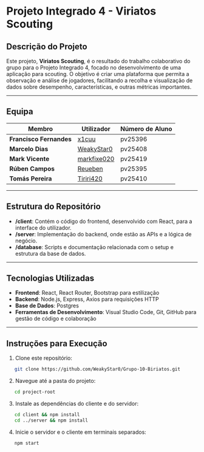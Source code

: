 # Projeto Integrado 4 - Viriatos Scouting

## Descrição do Projeto
Este projeto, **Viriatos Scouting**, é o resultado do trabalho colaborativo do grupo para o Projeto Integrado 4, focado no desenvolvimento de uma aplicação para scouting. O objetivo é criar uma plataforma que permita a observação e análise de jogadores, facilitando a recolha e visualização de dados sobre desempenho, características, e outras métricas importantes.

---

## Equipa

| Membro                  | Utilizador         | Número de Aluno |
|-------------------------|--------------------|-----------------|
| **Francisco Fernandes** | [x1cuu](https://github.com/x1cuu)              | pv25396         |
| **Marcelo Dias**        | [WeakyStar0](https://github.com/WeakyStar0)         | pv25408         |
| **Mark Vicente**        | [markfixe020](https://github.com/markfixe020)        | pv25419         |
| **Rúben Campos**        | [Reueben](https://github.com/Reueben)            | pv25395         |
| **Tomás Pereira**       | [Tiriri420](https://github.com/Tiriri420)          | pv25410         |

---

## Estrutura do Repositório

- **/client**: Contém o código do frontend, desenvolvido com React, para a interface do utilizador.
- **/server**: Implementação do backend, onde estão as APIs e a lógica de negócio.
- **/database**: Scripts e documentação relacionada com o setup e estrutura da base de dados.

---

## Tecnologias Utilizadas

- **Frontend**: React, React Router, Bootstrap para estilização
- **Backend**: Node.js, Express, Axios para requisições HTTP
- **Base de Dados**: Postgres
- **Ferramentas de Desenvolvimento**: Visual Studio Code, Git, GitHub para gestão de código e colaboração

---

## Instruções para Execução


1. Clone este repositório:
```bash
   git clone https://github.com/WeakyStar0/Grupo-10-Biriatos.git
```
2. Navegue até a pasta do projeto:
```bash
   cd project-root
```
3. Instale as dependências do cliente e do servidor:
```bash
   cd client && npm install
   cd ../server && npm install
```

4. Inicie o servidor e o cliente em terminais separados:
```bash
   npm start
```
